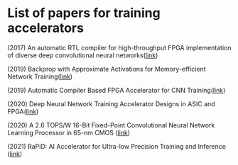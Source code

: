 
# List of papers for training accelerators

(2017) An automatic RTL compiler for high-throughput FPGA implementation of diverse deep convolutional neural networks([link](https://arxiv.org/pdf/1908.06724.pdf))

(2019) Backprop with Approximate Activations for Memory-efficient Network Training([link](https://arxiv.org/abs/1901.07988))

(2019) Automatic Compiler Based FPGA Accelerator for CNN Training([link](https://arxiv.org/abs/1908.06724))

(2020) Deep Neural Network Training Accelerator Designs in ASIC and FPGA([link](https://ieeexplore.ieee.org/document/9333063))

(2020) A 2.6 TOPS/W 16-Bit Fixed-Point Convolutional Neural Network Learning Processor in 65-nm CMOS ([link](https://ieeexplore.ieee.org/document/8907458))

(2021) RaPiD: AI Accelerator for Ultra-low Precision Training and Inference ([link](https://ieeexplore.ieee.org/document/9499865))
